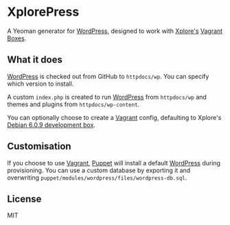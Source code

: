 # XplorePress

A Yeoman generator for [WordPress](http://wordpress.org/), designed to work with [Xplore's](http://www.xplore.net/) [Vagrant Boxes](https://vagrantcloud.com/xplore/).

## What it does

[WordPress](http://wordpress.org/) is checked out from GitHub to `httpdocs/wp`.  You can specify which version to install.

A custom `index.php` is created to run [WordPress](http://wordpress.org/) from `httpdocs/wp` and themes and plugins from `httpdocs/wp-content`.

You can optionally choose to create a [Vagrant](http://www.vagrantup.com/) config, defaulting to Xplore's [Debian 6.0.9 development box](https://vagrantcloud.com/xplore/debian-6.0.9).

## Customisation

If you choose to use [Vagrant](http://www.vagrantup.com/), [Puppet](http://puppetlabs.com/) will install a default [WordPress](http://wordpress.org/) during provisioning.
You can use a custom database by exporting it and overwriting `puppet/modules/wordpress/files/wordpress-db.sql`.

## License

MIT
